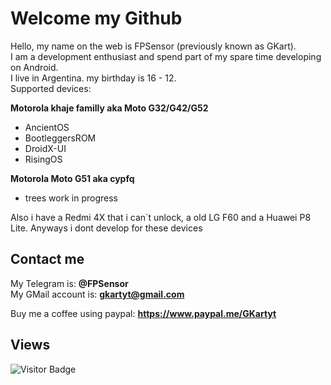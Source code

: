 # Welcome my Github

Hello, my name on the web is FPSensor (previously known as GKart).    
I am a development enthusiast and spend part of my spare time developing on Android.    
I live in Argentina. my birthday is 16 - 12.    
Supported devices:

**Motorola khaje familly aka Moto G32/G42/G52**     
 - AncientOS     
 - BootleggersROM     
 - DroidX-UI    
 - RisingOS

**Motorola Moto G51 aka cypfq**    
 - trees work in progress     

Also i have a Redmi 4X that i can`t unlock, a old LG F60 and a Huawei P8 Lite.
Anyways i dont develop for these devices

## Contact me

My Telegram is: **@FPSensor**  
My GMail account is: **gkartyt@gmail.com**  

Buy me a coffee using paypal: **https://www.paypal.me/GKartyt**

## Views
![Visitor Badge](https://visitor-badge.laobi.icu/badge?page_id=FPSensor.FPSensor)
